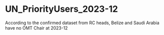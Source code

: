 # UN_PriorityUsers_2023-12

According to the confirmed dataset from RC heads, Belize and Saudi Arabia have no OMT Chair at 2023-12
